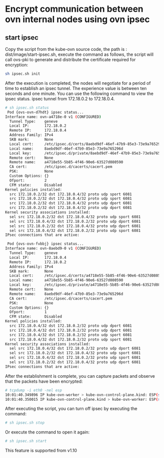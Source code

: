 # Encrypt communication between ovn internal nodes using ovn ipsec

## start ipsec

Copy the script from the kube-ovn source code, the path is : dist/image/start-ipsec.sh, execute the command as follows, the script will call ovs-pki to generate and distribute the certificate required for encryption:

```bash
sh ipsec.sh init
```

After the execution is completed, the nodes will negotiate for a period of time to establish an ipsec tunnel. The experience value is between ten seconds and one minute. You can use the following command to view the ipsec status. ipsec tunnel from 172.18.0.2 to 172.18.0.4.

```bash
# sh ipsec.sh status
 Pod {ovs-ovn-d7hdt} ipsec status...
Interface name: ovn-a4718e-0 v1 (CONFIGURED)
  Tunnel Type:    geneve
  Local IP:       172.18.0.2
  Remote IP:      172.18.0.4
  Address Family: IPv4
  SKB mark:       None
  Local cert:     /etc/ipsec.d/certs/8aebd9df-46ef-47b9-85e3-73e9a765296d-cert.pem
  Local name:     8aebd9df-46ef-47b9-85e3-73e9a765296d
  Local key:      /etc/ipsec.d/private/8aebd9df-46ef-47b9-85e3-73e9a765296d-privkey.pem
  Remote cert:    None
  Remote name:    a4718e55-5b85-4f46-90e6-63527d080590
  CA cert:        /etc/ipsec.d/cacerts/cacert.pem
  PSK:            None
  Custom Options: {}
  Ofport:         2
  CFM state:      Disabled
Kernel policies installed:
  src 172.18.0.2/32 dst 172.18.0.4/32 proto udp sport 6081
  src 172.18.0.2/32 dst 172.18.0.4/32 proto udp sport 6081
  src 172.18.0.2/32 dst 172.18.0.4/32 proto udp dport 6081
  src 172.18.0.2/32 dst 172.18.0.4/32 proto udp dport 6081
Kernel security associations installed:
  sel src 172.18.0.2/32 dst 172.18.0.4/32 proto udp sport 6081
  sel src 172.18.0.4/32 dst 172.18.0.2/32 proto udp dport 6081
  sel src 172.18.0.2/32 dst 172.18.0.4/32 proto udp dport 6081
  sel src 172.18.0.4/32 dst 172.18.0.2/32 proto udp sport 6081
IPsec connections that are active:

 Pod {ovs-ovn-fvbbj} ipsec status...
Interface name: ovn-8aebd9-0 v1 (CONFIGURED)
  Tunnel Type:    geneve
  Local IP:       172.18.0.4
  Remote IP:      172.18.0.2
  Address Family: IPv4
  SKB mark:       None
  Local cert:     /etc/ipsec.d/certs/a4718e55-5b85-4f46-90e6-63527d080590-cert.pem
  Local name:     a4718e55-5b85-4f46-90e6-63527d080590
  Local key:      /etc/ipsec.d/private/a4718e55-5b85-4f46-90e6-63527d080590-privkey.pem
  Remote cert:    None
  Remote name:    8aebd9df-46ef-47b9-85e3-73e9a765296d
  CA cert:        /etc/ipsec.d/cacerts/cacert.pem
  PSK:            None
  Custom Options: {}
  Ofport:         1
  CFM state:      Disabled
Kernel policies installed:
  src 172.18.0.4/32 dst 172.18.0.2/32 proto udp dport 6081
  src 172.18.0.4/32 dst 172.18.0.2/32 proto udp dport 6081
  src 172.18.0.4/32 dst 172.18.0.2/32 proto udp sport 6081
  src 172.18.0.4/32 dst 172.18.0.2/32 proto udp sport 6081
Kernel security associations installed:
  sel src 172.18.0.4/32 dst 172.18.0.2/32 proto udp dport 6081
  sel src 172.18.0.2/32 dst 172.18.0.4/32 proto udp sport 6081
  sel src 172.18.0.4/32 dst 172.18.0.2/32 proto udp sport 6081
  sel src 172.18.0.2/32 dst 172.18.0.4/32 proto udp dport 6081
IPsec connections that are active:
```

After the establishment is complete, you can capture packets and observe that the packets have been encrypted:

```bash
# tcpdump -i eth0 -nel esp
10:01:40.349896 IP kube-ovn-worker > kube-ovn-control-plane.kind: ESP(spi=0xcc91322a,seq=0x13d0), length 156
10:01:40.350015 IP kube-ovn-control-plane.kind > kube-ovn-worker: ESP(spi=0xc8df4221,seq=0x1d37), length 156
```

After executing the script, you can turn off ipsec by executing the command:

```bash
# sh ipsec.sh stop
```

Or execute the command to open it again:

```bash
# sh ipsec.sh start
```

This feature is supported from v1.10
